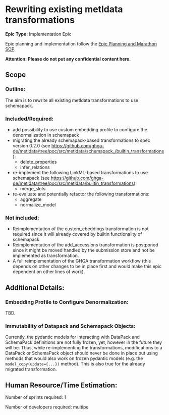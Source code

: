 # Rewriting existing metldata transformations
**Epic Type:** Implementation Epic

Epic planning and implementation follow the
[Epic Planning and Marathon SOP](https://docs.ghga-dev.de/main/sops/sop001_epic_planning.html).

**Attention: Please do not put any confidential content here.**

## Scope
### Outline:
The aim is to rewrite all existing metldata transformations to use schemapack.


### Included/Required:
- add possibility to use custom embedding profile to configure the denormalization
  in schemapack
- migrating the already schemapack-based transformations to spec version 0.2.0
  (see https://github.com/ghga-de/metldata/tree/poc/src/metldata/schemapack_/builtin_transformations):
  - delete_properties
  - infer_relations
- re-implement the following LinkML-based transformations to use schemapack
  (see https://github.com/ghga-de/metldata/tree/poc/src/metldata/builtin_transformations):
  - merge_slots
- re-evaluate and potentially refactor the following transformations:
  - aggregate
  - normalize_model


### Not included:
- Reimplementation of the custom_ebeddings transformation is not required since it will already
  covered by builtin functionality of schemapack
- Reimplementation of the add_accessions transformation is postponed since it might be
  moved handled by the submission store and not be implemented as transformation.
- A full reimplementation of the GHGA transformation workflow (this depends on other changes to
  be in place first and would make this epic dependent on other lines of work).

## Additional Details:

### Embedding Profile to Configure Denormalization:
TBD.

### Immutability of Datapack and Schemapack Objects:
Currently, the pydantic models for interacting with DataPack and SchemaPack
definitions are not fully frozen, yet, however in the future they will be.
Thus, while re-implementing the transformations, modifications to a
DataPack or SchemaPack object should never be done in place but
using methods that would also work on frozen pydantic models (e.g.
the `model_copy(update={...})` method). This is also true for the already
migrated transformation.

## Human Resource/Time Estimation:

Number of sprints required: 1

Number of developers required: multipe
